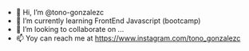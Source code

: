- 👋 Hi, I’m @tono-gonzalezc
- 🌱 I’m currently learning FrontEnd Javascript (bootcamp)
- 💞️ I’m looking to collaborate on ...
- 📫 Yoy can reach me at https://www.instagram.com/tono_gonzalezc

<!---
tono-gonzalezc/tono-gonzalezc is a ✨ special ✨ repository because its `README.md` (this file) appears on your GitHub profile.
You can click the Preview link to take a look at your changes.
--->
